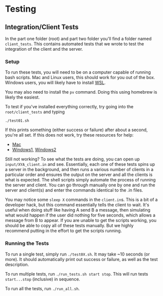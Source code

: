 # Testing

## Integration/Client Tests

In the part one folder (root) and part two folder you'll find a folder named `client_tests`. This contains automated tests that we wrote to test the integration of the client and the server.

### Setup

To run these tests, you will need to be on a computer capable of running bash scripts. Mac and Linux users, this should work for you out of the box. Windows users, you will likely have to install [WSL](https://learn.microsoft.com/en-us/windows/wsl/install).

You may also need to install the `pv` command. Doing this using homebrew is likely the easiest.

To test if you've installed everything correctly, try going into the `root/client_tests` and typing

```
./test01.sh
```

If this prints something (either success or failure) after about a second, you're all set. If this does not work, try these resources for help:

- [Mac](https://support.apple.com/guide/terminal/intro-to-shell-scripts-apd53500956-7c5b-496b-a362-2845f2aab4bc/mac)
- [Windows1](https://www.howtogeek.com/249966/how-to-install-and-use-the-linux-bash-shell-on-windows-10/), [Windows2](https://www.geeksforgeeks.org/use-bash-shell-natively-windows-10/)

Still not working? To see what the tests are doing, you can open up `input/XYA_client.in` and see. Essentially, each one of these tests spins up a server in the background, and then runs a various number of clients in a particular order and ensures the output on the server and all the clients is what is expected. The shell scripts simply automate the process of running the server and client. You can go through manually one by one and run the server and client(s) and enter the commands identical to the .in files.

You may notice some `sleep X` commands in the `client.in`s. This is a bit of a developer hack, but this command essentially tells the client to wait. It's useful when doing stuff like having A send B a message, then simulating what would happen if the user did nothing for five seconds, which allows a message from B to appear. If you are unable to get the scripts working, you should be able to copy all of these tests manually. But we highly recommend putting in the effort to get the scripts running.

### Running the Tests

To run a single test, simply run `./test0X.sh`. It may take ~10 seconds (or more). It should automatically print out success or failure, as well as the test description.

To run multiple tests, run `./run_tests.sh start stop`. This will run tests `start...stop` (inclusive) in sequence.

To run all the tests, run `./run_all.sh`.
